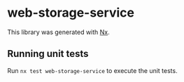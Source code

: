 # web-storage-service

This library was generated with [Nx](https://nx.dev).

## Running unit tests

Run `nx test web-storage-service` to execute the unit tests.
